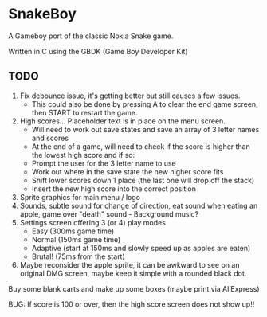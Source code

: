 # SnakeBoy

A Gameboy port of the classic Nokia Snake game.

Written in C using the GBDK (Game Boy Developer Kit)

## TODO
1. Fix debounce issue, it's getting better but still causes a few issues.
   * This could also be done by pressing A to clear the end game screen, then START to restart the game.
1. High scores... Placeholder text is in place on the menu screen.
   * Will need to work out save states and save an array of 3 letter names and scores
   * At the end of a game, will need to check if the score is higher than the lowest high score and if so:
    * Prompt the user for the 3 letter name to use
    * Work out where in the save state the new higher score fits
    * Shift lower scores down 1 place (the last one will drop off the stack)
    * Insert the new high score into the correct position
1. Sprite graphics for main menu / logo
1. Sounds, subtle sound for change of direction, eat sound when eating an apple, game over "death" sound - Background music?
1. Settings screen offering 3 (or 4) play modes
   * Easy (300ms game time)
   * Normal (150ms game time)
   * Adaptive (start at 150ms and slowly speed up as apples are eaten)
   * Brutal! (75ms from the start)
1. Maybe reconsider the apple sprite, it can be awkward to see on an original DMG screen, maybe keep it simple with a rounded black dot.

Buy some blank carts and make up some boxes (maybe print via AliExpress)

BUG: If score is 100 or over, then the high score screen does not show up!!